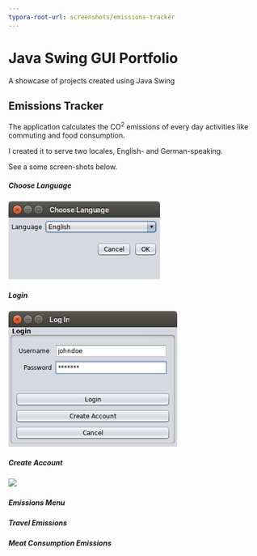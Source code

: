 ```yaml
---
typora-root-url: screenshots/emissions-tracker
---
```


# Java Swing GUI Portfolio

A showcase of projects created using Java Swing

## Emissions Tracker

The application calculates the CO<sup>2</sup> emissions  of every day activities like commuting and food consumption.

I created it to serve two locales, English- and German-speaking.

See a some screen-shots below.

##### Choose Language

![Choose language](https://github.com/IdelsTak/swing-portfolio/blob/master/screenshots/emissions-tracker/choose-language-en.png)

##### Login

![Login](https://github.com/IdelsTak/swing-portfolio/blob/master/screenshots/emissions-tracker/login.png)

##### Create Account

![](/create-account.png)

##### Emissions Menu

##### Travel Emissions

##### Meat Consumption Emissions



